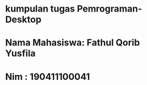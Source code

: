 # kumpulan tugas Pemrograman-Desktop
# Nama Mahasiswa: Fathul Qorib Yusfila
# Nim           : 190411100041
